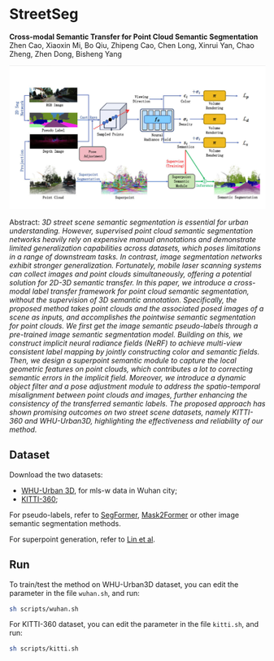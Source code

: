 # StreetSeg

**Cross-modal Semantic Transfer for Point Cloud Semantic Segmentation**
<br>Zhen Cao, Xiaoxin Mi, Bo Qiu, Zhipeng Cao, Chen Long, Xinrui Yan, Chao Zheng, Zhen Dong, Bisheng Yang<br>

![StreetSeg](assets/overview.jpg)

Abstract: *3D street scene semantic segmentation is essential for urban understanding. 
However, supervised point cloud semantic segmentation networks heavily rely on expensive manual annotations and demonstrate limited generalization capabilities across datasets, which poses limitations in a range of downstream tasks. 
In contrast, image segmentation networks exhibit stronger generalization. 
Fortunately, mobile laser scanning systems can collect images and point clouds simultaneously, offering a potential solution for 2D-3D semantic transfer. 
In this paper, we introduce a cross-modal label transfer framework for point cloud semantic segmentation, without the supervision of 3D semantic annotation.
Specifically, the proposed method takes point clouds and the associated posed images of a scene as inputs, and accomplishes the pointwise semantic segmentation for point clouds.
We first get the image semantic pseudo-labels through a pre-trained image semantic segmentation model. 
Building on this, we construct implicit neural radiance fields (NeRF) to achieve multi-view consistent label mapping by jointly constructing color and semantic fields. 
Then, we design a superpoint semantic module to capture the local geometric features on point clouds, which contributes a lot to correcting semantic errors in the implicit field. 
Moreover, we introduce a dynamic object filter and a pose adjustment module to address the spatio-temporal misalignment between point clouds and images, further enhancing the consistency of the transferred semantic labels. 
The proposed approach has shown promising outcomes on two street scene datasets, namely KITTI-360 and WHU-Urban3D, highlighting the effectiveness and reliability of our method.*

## Dataset
Download the two datasets:
- [WHU-Urban 3D](https://whu3d.com), for mls-w data in Wuhan city;
- [KITTI-360](https://www.cvlibs.net/datasets/kitti-360);
  
For pseudo-labels, refer to [SegFormer](https://github.com/NVlabs/SegFormer), [Mask2Former](https://github.com/facebookresearch/Mask2Former) or other image semantic segmentation methods.

For superpoint generation, refer to [Lin et al](https://github.com/yblin/Supervoxel-for-3D-point-clouds).

## Run

To train/test the method on WHU-Urban3D dataset, you can edit the parameter in the file ```wuhan.sh```, and run:

```bash
sh scripts/wuhan.sh
```

For KITTI-360 dataset, you can edit the parameter in the file ```kitti.sh```, and run:

```bash
sh scripts/kitti.sh
```

